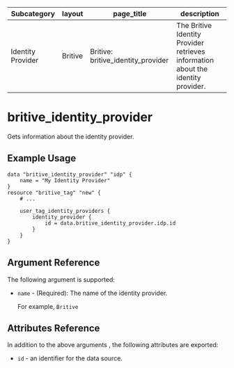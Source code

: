 | Subcategory         | layout    | page_title                           | description                                                  |
| ------------------- | --------- | ------------------------------------ | ------------------------------------------------------------ |
| Identity Provider   |  Britive  | Britive: britive_identity_provider   | The Britive Identity Provider retrieves information about the identity provider. |

# britive\_identity\_provider

Gets information about the identity provider.

## Example Usage

```hcl
data "britive_identity_provider" "idp" {
    name = "My Identity Provider"
}
resource "britive_tag" "new" {
    # ...

    user_tag_identity_providers {
        identity_provider {
            id = data.britive_identity_provider.idp.id
        }
    }
}
```

## Argument Reference

The following argument is supported:

* `name` - (Required): The name of the identity provider.

  For example, `Britive`

## Attributes Reference

In addition to the above arguments , the following attributes are exported:

* `id` - an identifier for the data source. 

